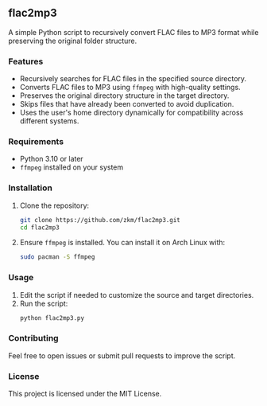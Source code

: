 ## flac2mp3

A simple Python script to recursively convert FLAC files to MP3 format while preserving the original folder structure.

### Features
- Recursively searches for FLAC files in the specified source directory.
- Converts FLAC files to MP3 using `ffmpeg` with high-quality settings.
- Preserves the original directory structure in the target directory.
- Skips files that have already been converted to avoid duplication.
- Uses the user's home directory dynamically for compatibility across different systems.

### Requirements
- Python 3.10 or later
- `ffmpeg` installed on your system

### Installation
1. Clone the repository:
   ```sh
   git clone https://github.com/zkm/flac2mp3.git
   cd flac2mp3
   ```

2. Ensure `ffmpeg` is installed. You can install it on Arch Linux with:
   ```sh
   sudo pacman -S ffmpeg
   ```

### Usage
1. Edit the script if needed to customize the source and target directories.
2. Run the script:
   ```sh
   python flac2mp3.py
   ```

### Contributing
Feel free to open issues or submit pull requests to improve the script.

### License
This project is licensed under the MIT License.
